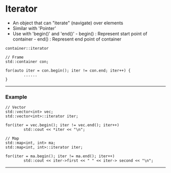 # Iterator

- An object that can "iterate" (navigate) over elements
- Similar with 'Pointer'
- Use with 'begin()' and 'end()'
		- begin() : Represent start point of container
		- end() : Represent end point of container

```
container::iterator

// Frame
std::container con;

for(auto iter = con.begin(); iter != con.end; iter++) {
		......
}
```

---------------------------------------------------------

### Example

```
// Vector
std::vector<int> vec;
std::vector<int>::iterator iter;

for(iter = vec.begin(); iter != vec.end(); iter++)
		std::cout << *iter << "\n";

// Map
std::map<int, int> ma;
std::map<int, int>::iterator iter;

for(iter = ma.begin(); iter != ma.end(); iter++)
		std::cout << iter->first << " " << iter-> second << "\n";

```

----------------------------------------------------------
